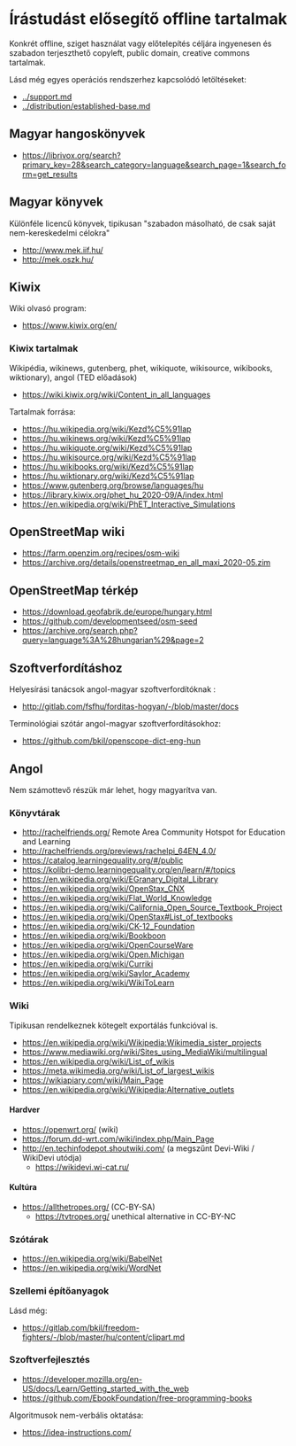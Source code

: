 # Írástudást elősegítő offline tartalmak

Konkrét offline, sziget használat vagy előtelepítés céljára ingyenesen és szabadon terjeszthető copyleft, public domain, creative commons tartalmak.

Lásd még egyes operációs rendszerhez kapcsolódó letöltéseket:

* [../support.md](../support.md)
* [../distribution/established-base.md](../distribution/established-base.md)

## Magyar hangoskönyvek

* https://librivox.org/search?primary_key=28&search_category=language&search_page=1&search_form=get_results

## Magyar könyvek

Különféle licencű könyvek, tipikusan "szabadon másolható, de csak saját nem-kereskedelmi célokra"

* http://www.mek.iif.hu/
* http://mek.oszk.hu/

## Kiwix

Wiki olvasó program:

* https://www.kiwix.org/en/

### Kiwix tartalmak

Wikipédia, wikinews, gutenberg, phet, wikiquote, wikisource, wikibooks, wiktionary), angol (TED előadások)

* https://wiki.kiwix.org/wiki/Content_in_all_languages

Tartalmak forrása:

* https://hu.wikipedia.org/wiki/Kezd%C5%91lap
* https://hu.wikinews.org/wiki/Kezd%C5%91lap
* https://hu.wikiquote.org/wiki/Kezd%C5%91lap
* https://hu.wikisource.org/wiki/Kezd%C5%91lap
* https://hu.wikibooks.org/wiki/Kezd%C5%91lap
* https://hu.wiktionary.org/wiki/Kezd%C5%91lap
* https://www.gutenberg.org/browse/languages/hu
* https://library.kiwix.org/phet_hu_2020-09/A/index.html
* https://en.wikipedia.org/wiki/PhET_Interactive_Simulations

## OpenStreetMap wiki

* https://farm.openzim.org/recipes/osm-wiki
* https://archive.org/details/openstreetmap_en_all_maxi_2020-05.zim

## OpenStreetMap térkép

* https://download.geofabrik.de/europe/hungary.html
* https://github.com/developmentseed/osm-seed
* https://archive.org/search.php?query=language%3A%28hungarian%29&page=2

## Szoftverfordításhoz

Helyesírási tanácsok angol-magyar szoftverfordítóknak :

* http://gitlab.com/fsfhu/forditas-hogyan/-/blob/master/docs

Terminológiai szótár angol-magyar szoftverfordításokhoz:

* https://github.com/bkil/openscope-dict-eng-hun

## Angol

Nem számottevő részük már lehet, hogy magyarítva van.

### Könyvtárak

* http://rachelfriends.org/ Remote Area Community Hotspot for Education and Learning
* http://rachelfriends.org/previews/rachelpi_64EN_4.0/
* https://catalog.learningequality.org/#/public
* https://kolibri-demo.learningequality.org/en/learn/#/topics
* https://en.wikipedia.org/wiki/EGranary_Digital_Library
* https://en.wikipedia.org/wiki/OpenStax_CNX
* https://en.wikipedia.org/wiki/Flat_World_Knowledge
* https://en.wikipedia.org/wiki/California_Open_Source_Textbook_Project
* https://en.wikipedia.org/wiki/OpenStax#List_of_textbooks
* https://en.wikipedia.org/wiki/CK-12_Foundation
* https://en.wikipedia.org/wiki/Bookboon
* https://en.wikipedia.org/wiki/OpenCourseWare
* https://en.wikipedia.org/wiki/Open.Michigan
* https://en.wikipedia.org/wiki/Curriki
* https://en.wikipedia.org/wiki/Saylor_Academy
* https://en.wikipedia.org/wiki/WikiToLearn

### Wiki

Tipikusan rendelkeznek kötegelt exportálás funkcióval is.

* https://en.wikipedia.org/wiki/Wikipedia:Wikimedia_sister_projects
* https://www.mediawiki.org/wiki/Sites_using_MediaWiki/multilingual
* https://en.wikipedia.org/wiki/List_of_wikis
* https://meta.wikimedia.org/wiki/List_of_largest_wikis
* https://wikiapiary.com/wiki/Main_Page
* https://en.wikipedia.org/wiki/Wikipedia:Alternative_outlets

#### Hardver

* https://openwrt.org/ (wiki)
* https://forum.dd-wrt.com/wiki/index.php/Main_Page
* http://en.techinfodepot.shoutwiki.com/ (a megszűnt Devi-Wiki / WikiDevi utódja)
  * https://wikidevi.wi-cat.ru/

#### Kultúra

* https://allthetropes.org/ (CC-BY-SA)
  * https://tvtropes.org/ unethical alternative in CC-BY-NC

### Szótárak

* https://en.wikipedia.org/wiki/BabelNet
* https://en.wikipedia.org/wiki/WordNet

### Szellemi építőanyagok

Lásd még:

* https://gitlab.com/bkil/freedom-fighters/-/blob/master/hu/content/clipart.md

### Szoftverfejlesztés

* https://developer.mozilla.org/en-US/docs/Learn/Getting_started_with_the_web
* https://github.com/EbookFoundation/free-programming-books

Algoritmusok nem-verbális oktatása:

* https://idea-instructions.com/
